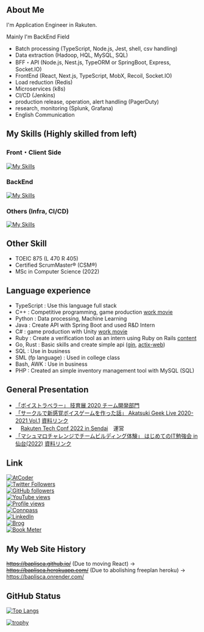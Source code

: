 ## About Me
I'm Application Engineer in Rakuten.

Mainly I'm BackEnd Field 
* Batch processing (TypeScript, Node.js, Jest, shell, csv handling)
* Data extraction (Hadoop, HQL, MySQL, SQL)
* BFF・API (Node.js, Nest.js, TypeORM or SpringBoot, Express, Socket.IO)
* FrontEnd (React, Next.js, TypeScript, MobX, Recoil, Socket.IO)
* Load reduction (Redis)
* Microservices (k8s)
* CI/CD (Jenkins)
* production release, operation, alert handling (PagerDuty)
* research, monitoring (Splunk, Grafana)
* English Communication

## My Skills (Highly skilled from left)
### Front・Client Side
[![My Skills](https://skillicons.dev/icons?i=react,ts,styledcomponents,nextjs,js,html,css,unity,materialui&perline=7)](https://skillicons.dev)

### BackEnd
[![My Skills](https://skillicons.dev/icons?i=ts,jest,nodejs,nestjs,mysql,redis,cs,cpp,go,rust,firebase,py,spring,rails&perline=7)](https://skillicons.dev)

### Others (Infra, CI/CD)
[![My Skills](https://skillicons.dev/icons?i=git,docker,heroku,latex,aws,gcp,nginx,kubernetes,vim,jenkins,grafana,linux,md&perline=7)](https://skillicons.dev)

## Other Skill
* TOEIC 875 (L 470 R 405)
* Certified ScrumMaster® (CSM®)
* MSc in Computer Science (2022)

## Language experience
* TypeScript : Use this language full stack
* C++ : Competitive programming, game production [work movie](https://youtu.be/c98LeJbuA24)
* Python : Data processing, Machine Learning
* Java : Create API with Spring Boot and used R&D Intern
* C# : game production with Unity [work movie](https://youtu.be/vHEbxELAfvk)
* Ruby : Create a verification tool as an intern using Ruby on Rails [content](https://hackerslab.aktsk.jp/2021/03/31/102547)
* Go, Rust : Basic skills and create simple api ([gin](https://github.com/gin-gonic/gin), [actix-web](https://github.com/actix/actix-web))
* SQL : Use in business
* SML (fp language) : Used in college class
* Bash, AWK : Use in business
* PHP : Created an simple inventory management tool with MySQL (SQL)

## General Presentation
* [「ボイストラベラー」 技育展 2020 チーム開発部門](https://talent.supporterz.jp/geekten/2020/)
* [「サークルで新感覚ボイスゲームを作った話」 Akatsuki Geek Live 2020-2021 Vol.1](https://aktsk.connpass.com/event/190782/)  [資料リンク](https://speakerdeck.com/baplisca/voicetraveler-in-akatsuki-lightning-talk)
* 　[Rakuten Tech Conf 2022 in Sendai](https://rakutentechsendai.connpass.com/event/264431/)　運営
* [「マシュマロチャレンジでチームビルディング体験」 はじめてのIT勉強会 in 仙台(2022)](https://lets-go-study-meeting.connpass.com/event/266091/)  [資料リンク](https://docs.google.com/presentation/d/1Hrw0ZhsqoEa2XX2PPY_wbf2jcEslF-p0XBGoFuerhgA/edit#slide=id.g199ce97adf9_2_121)


## Link
[![AtCoder](https://img.shields.io/endpoint?url=https%3A%2F%2Fatcoder-badges.now.sh%2Fapi%2Fatcoder%2Fjson%2FBaplisca)](https://atcoder.jp/users/Baplisca)<br>
[![Twitter Followers](https://img.shields.io/twitter/follow/sooooouls?style=social)](https://twitter.com/sooooouls)<br>
[![GitHub followers](https://img.shields.io/github/followers/Baplisca.svg?style=social&label=follow&maxAge=2592000)](https://github.com/Baplisca?tab=followers)<br>
[![YouTube views](https://img.shields.io/youtube/channel/views/UCUEUc2teEFnYEXG-MtEncrA?style=social)](https://www.youtube.com/@baplisca7980)<br>
[![Profile views](https://gpvc.arturio.dev/Baplisca)](https://github.com/Baplisca)<br>
[![Connpass](https://img.shields.io/badge/Connpass-casual-red)](https://connpass.com/user/Baplisca/)<br>
[![LinkedIn](https://img.shields.io/badge/LinkedIn-official-blue)](https://www.linkedin.com/in/koetsu-yokota/)<br>
[![Brog](https://img.shields.io/badge/Brog-casual-lightgrey)](https://baplisca.hatenablog.com/)<br>
[![Book Meter](https://img.shields.io/badge/BookMeter-casual-green)](https://bookmeter.com/users/1360670)

## My Web Site History
~~https://baplisca.github.io/~~ (Due to moving React) -> ~~https://baplisca.herokuapp.com/~~ (Due to abolishing freeplan heroku) -> https://baplisca.onrender.com/


## GitHub Status
[![Top Langs](https://github-readme-stats.vercel.app/api/top-langs/?username=baplisca&layout=compact)](https://github.com/anuraghazra/github-readme-stats)

[![trophy](https://github-profile-trophy.vercel.app/?username=baplisca&rank=SECRET,SSS,SS,S,AAA,AA,A,B&no-frame=true&no-bg=true&theme=onedark)](https://github.com/Baplisca)
